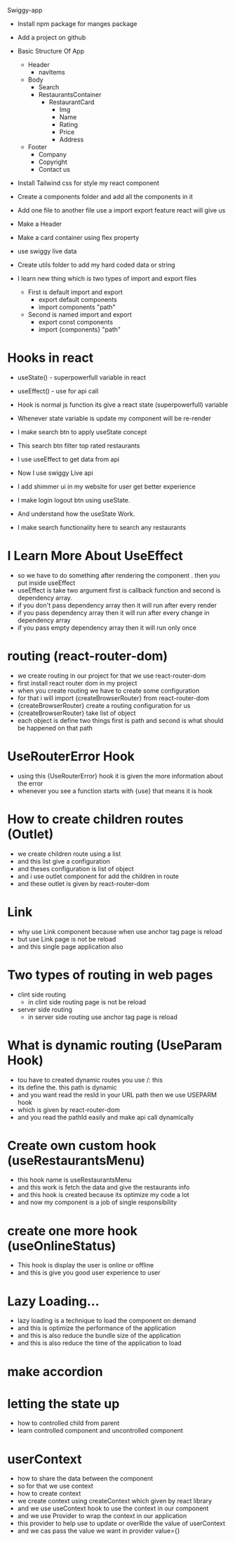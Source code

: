Swiggy-app

- Install npm package for manges package
- Add a project on github

- Basic Structure Of App

  - Header
    - navItems
  - Body
    - Search
    - RestaurantsContainer
      - RestaurantCard
        - Img
        - Name
        - Rating
        - Price
        - Address
  - Footer
    - Company
    - Copyright
    - Contact us

- Install Tailwind css for style my react component
- Create a components folder and add all the components in it
- Add one file to another file use a import export feature react will give us
- Make a Header
- Make a card container using flex property
- use swiggy live data

- Create utils folder to add my hard coded data or string

- I learn new thing which is two types of import and export files
  - First is default import and export
    - export default components
    - import components "path"
  - Second is named import and export
    - export const components
    - import {components} "path"

# Hooks in react

- useState() - superpowerfull variable in react
- useEffect() - use for api call

- Hook is normal js function its give a react state (superpowerfull) variable
- Whenever state variable is update my component will be re-render

- I make search btn to apply useState concept
- This search btn filter top rated restaurants

- I use useEffect to get data from api
- Now I use swiggy Live api
- I add shimmer ui in my website for user get better experience

- I make login logout btn using useState.
- And understand how the useState Work.

- I make search functionality here to search any restaurants

# I Learn More About UseEffect

- so we have to do something after rendering the component . then you put inside useEffect
- useEffect is take two argument first is callback function and second is dependency array.
- if you don't pass dependency array then it will run after every render
- if you pass dependency array then it will run after every change in dependency array
- if you pass empty dependency array then it will run only once

# routing (react-router-dom)

- we create routing in our project for that we use react-router-dom
- first install react router dom in my project
- when you create routing we have to create some configuration
- for that i will import {createBrowserRouter} from react-router-dom
- {createBrowserRouter} create a routing configuration for us
- {createBrowserRouter} take list of object
- each object is define two things first is path and second is what should be happened on that path

# UseRouterError Hook

- using this {UseRouterError} hook it is given the more information about the error
- whenever you see a function starts with {use} that means it is hook

# How to create children routes (Outlet)

- we create children route using a list
- and this list give a configuration
- and theses configuration is list of object
- and i use outlet component for add the children in route
- and these outlet is given by react-router-dom

# Link

- why use Link component because when use anchor tag page is reload
- but use Link page is not be reload
- and this single page application also

# Two types of routing in web pages

- clint side routing
  - in clint side routing page is not be reload
- server side routing
  - in server side routing use anchor tag page is reload

# What is dynamic routing (UseParam Hook)

- tou have to created dynamic routes you use /: this
- its define the. this path is dynamic
- and you want read the resId in your URL path then we use USEPARM hook
- which is given by react-router-dom
- and you read the pathId easily and make api call dynamically

# Create own custom hook (useRestaurantsMenu)

- this hook name is useRestaurantsMenu
- and this work is fetch the data and give the restaurants info
- and this hook is created because its optimize my code a lot
- and now my component is a job of single responsibility

# create one more hook (useOnlineStatus)

- This hook is display the user is online or offline
- and this is give you good user experience to user

# Lazy Loading...

- lazy loading is a technique to load the component on demand
- and this is optimize the performance of the application
- and this is also reduce the bundle size of the application
- and this is also reduce the time of the application to load

# make accordion

# letting the state up

- how to controlled child from parent
- learn controlled component and uncontrolled component

# userContext

- how to share the data between the component
- so for that we use context
- how to create context
- we create context using createContext which given by react library
- and we use useContext hook to use the context in our component
- and we use Provider to wrap the context in our application
- this provider to help use to update or overRide the value of userContext
- and we cas pass the value we want in provider value={}
